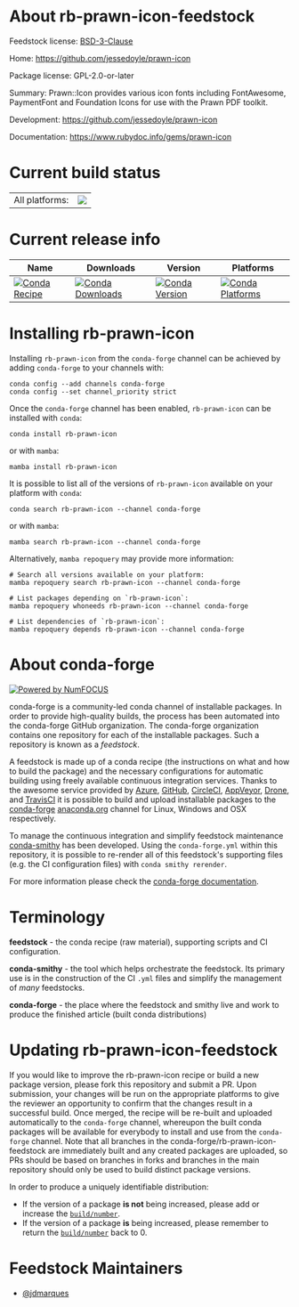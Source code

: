 About rb-prawn-icon-feedstock
=============================

Feedstock license: [BSD-3-Clause](https://github.com/conda-forge/rb-prawn-icon-feedstock/blob/main/LICENSE.txt)

Home: https://github.com/jessedoyle/prawn-icon

Package license: GPL-2.0-or-later

Summary: Prawn::Icon provides various icon fonts including FontAwesome, PaymentFont and Foundation Icons for use with the Prawn PDF toolkit.

Development: https://github.com/jessedoyle/prawn-icon

Documentation: https://www.rubydoc.info/gems/prawn-icon

Current build status
====================


<table><tr><td>All platforms:</td>
    <td>
      <a href="https://dev.azure.com/conda-forge/feedstock-builds/_build/latest?definitionId=25753&branchName=main">
        <img src="https://dev.azure.com/conda-forge/feedstock-builds/_apis/build/status/rb-prawn-icon-feedstock?branchName=main">
      </a>
    </td>
  </tr>
</table>

Current release info
====================

| Name | Downloads | Version | Platforms |
| --- | --- | --- | --- |
| [![Conda Recipe](https://img.shields.io/badge/recipe-rb--prawn--icon-green.svg)](https://anaconda.org/conda-forge/rb-prawn-icon) | [![Conda Downloads](https://img.shields.io/conda/dn/conda-forge/rb-prawn-icon.svg)](https://anaconda.org/conda-forge/rb-prawn-icon) | [![Conda Version](https://img.shields.io/conda/vn/conda-forge/rb-prawn-icon.svg)](https://anaconda.org/conda-forge/rb-prawn-icon) | [![Conda Platforms](https://img.shields.io/conda/pn/conda-forge/rb-prawn-icon.svg)](https://anaconda.org/conda-forge/rb-prawn-icon) |

Installing rb-prawn-icon
========================

Installing `rb-prawn-icon` from the `conda-forge` channel can be achieved by adding `conda-forge` to your channels with:

```
conda config --add channels conda-forge
conda config --set channel_priority strict
```

Once the `conda-forge` channel has been enabled, `rb-prawn-icon` can be installed with `conda`:

```
conda install rb-prawn-icon
```

or with `mamba`:

```
mamba install rb-prawn-icon
```

It is possible to list all of the versions of `rb-prawn-icon` available on your platform with `conda`:

```
conda search rb-prawn-icon --channel conda-forge
```

or with `mamba`:

```
mamba search rb-prawn-icon --channel conda-forge
```

Alternatively, `mamba repoquery` may provide more information:

```
# Search all versions available on your platform:
mamba repoquery search rb-prawn-icon --channel conda-forge

# List packages depending on `rb-prawn-icon`:
mamba repoquery whoneeds rb-prawn-icon --channel conda-forge

# List dependencies of `rb-prawn-icon`:
mamba repoquery depends rb-prawn-icon --channel conda-forge
```


About conda-forge
=================

[![Powered by
NumFOCUS](https://img.shields.io/badge/powered%20by-NumFOCUS-orange.svg?style=flat&colorA=E1523D&colorB=007D8A)](https://numfocus.org)

conda-forge is a community-led conda channel of installable packages.
In order to provide high-quality builds, the process has been automated into the
conda-forge GitHub organization. The conda-forge organization contains one repository
for each of the installable packages. Such a repository is known as a *feedstock*.

A feedstock is made up of a conda recipe (the instructions on what and how to build
the package) and the necessary configurations for automatic building using freely
available continuous integration services. Thanks to the awesome service provided by
[Azure](https://azure.microsoft.com/en-us/services/devops/), [GitHub](https://github.com/),
[CircleCI](https://circleci.com/), [AppVeyor](https://www.appveyor.com/),
[Drone](https://cloud.drone.io/welcome), and [TravisCI](https://travis-ci.com/)
it is possible to build and upload installable packages to the
[conda-forge](https://anaconda.org/conda-forge) [anaconda.org](https://anaconda.org/)
channel for Linux, Windows and OSX respectively.

To manage the continuous integration and simplify feedstock maintenance
[conda-smithy](https://github.com/conda-forge/conda-smithy) has been developed.
Using the ``conda-forge.yml`` within this repository, it is possible to re-render all of
this feedstock's supporting files (e.g. the CI configuration files) with ``conda smithy rerender``.

For more information please check the [conda-forge documentation](https://conda-forge.org/docs/).

Terminology
===========

**feedstock** - the conda recipe (raw material), supporting scripts and CI configuration.

**conda-smithy** - the tool which helps orchestrate the feedstock.
                   Its primary use is in the construction of the CI ``.yml`` files
                   and simplify the management of *many* feedstocks.

**conda-forge** - the place where the feedstock and smithy live and work to
                  produce the finished article (built conda distributions)


Updating rb-prawn-icon-feedstock
================================

If you would like to improve the rb-prawn-icon recipe or build a new
package version, please fork this repository and submit a PR. Upon submission,
your changes will be run on the appropriate platforms to give the reviewer an
opportunity to confirm that the changes result in a successful build. Once
merged, the recipe will be re-built and uploaded automatically to the
`conda-forge` channel, whereupon the built conda packages will be available for
everybody to install and use from the `conda-forge` channel.
Note that all branches in the conda-forge/rb-prawn-icon-feedstock are
immediately built and any created packages are uploaded, so PRs should be based
on branches in forks and branches in the main repository should only be used to
build distinct package versions.

In order to produce a uniquely identifiable distribution:
 * If the version of a package **is not** being increased, please add or increase
   the [``build/number``](https://docs.conda.io/projects/conda-build/en/latest/resources/define-metadata.html#build-number-and-string).
 * If the version of a package **is** being increased, please remember to return
   the [``build/number``](https://docs.conda.io/projects/conda-build/en/latest/resources/define-metadata.html#build-number-and-string)
   back to 0.

Feedstock Maintainers
=====================

* [@jdmarques](https://github.com/jdmarques/)

